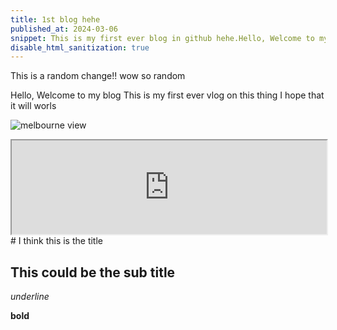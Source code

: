```yaml
---
title: 1st blog hehe
published_at: 2024-03-06
snippet: This is my first ever blog in github hehe.Hello, Welcome to my blog
disable_html_sanitization: true
---
```


This is a random change!! wow so random

Hello, Welcome to my blog
This is my first ever vlog on this thing
I hope that it will worls

![melbourne view](/pic/Melburnian_Skyline.jpg)

 <iframe src="https://editor.p5js.org/khoanguyen1111/full/5t9b1-iWx" width="100%"></iframe>
# I think this is the title

## This could be the sub title

_underline_

**bold**
